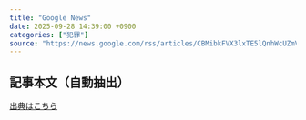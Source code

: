 ```yaml
---
title: "Google News"
date: 2025-09-28 14:39:00 +0900
categories: ["犯罪"]
source: "https://news.google.com/rss/articles/CBMibkFVX3lxTE5lQnhWcUZmVkxYaTFxNFJvbFFuaHRKNWc4cmRWNkRuMjlUdGNHRXE0WDlRRlVvOU42NjJNbURPanNmRFB2ajF2MmNqeHlKOFduYTlZWWhtZFRmckVPUGlyVHBFdTJQTlRpN2F6OW9R?oc=5"
---
```


## 記事本文（自動抽出）
<body class="y0K44d EA71Tc" id="readabilityBody"></body>

[出典はこちら](https://news.google.com/rss/articles/CBMibkFVX3lxTE5lQnhWcUZmVkxYaTFxNFJvbFFuaHRKNWc4cmRWNkRuMjlUdGNHRXE0WDlRRlVvOU42NjJNbURPanNmRFB2ajF2MmNqeHlKOFduYTlZWWhtZFRmckVPUGlyVHBFdTJQTlRpN2F6OW9R?oc=5)
